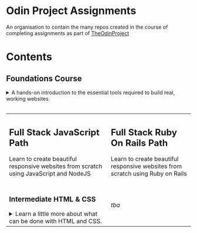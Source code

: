 # Odin Project Assignments

An organisation to contain the many repos created in the course of completing assignments as part of [TheOdinProject](https://www.theodinproject.com)

# Contents

<table>
<tr>
<h2>Foundations Course</h2>
<details><summary>A hands-on introduction to the essential tools required to build real, working websites</summary>
<ul>

<li>
<h3>HTML Foundations</h3>
<details><summary>The basics of HTML</summary>
<ul>
<li><a href="https://github.com/OdinProjectAssignmentsByPW80/html-foundations_project-recipes">Project: Recipes</a></li>
</ul>
</details>
</li>

<li>
<h3>CSS Foundations</h3>
<details><summary>The basics of CSS</summary>
<ul>
<li><a href="https://github.com/OdinProjectAssignmentsByPW80/css-foundations_intro-to-css">Intro To CSS</a></li>
<li><a href="https://github.com/OdinProjectAssignmentsByPW80/css-foundations_the-cascade">The Cascade</a></li>
<li><a href="https://github.com/OdinProjectAssignmentsByPW80/css-foundations_block-and-inline">Block And Inline</a></li>
</ul>
</details>
</li>

<li>
<h3>Flex</h3>
<details><summary>Learn to layout webpages with flex</summary>
<ul>
<li><a href="https://github.com/OdinProjectAssignmentsByPW80/flex_alignment">Alignment</a></li>
<li><a href="https://github.com/OdinProjectAssignmentsByPW80/flex_project-landing-page">Project: Landing Page</a></li>
</ul>
</details>
</li>

<li>
<h3>JavaScript</h3>
<details><summary>The fundamentals of JavaScript</summary>

<ul>
<li><a href="https://github.com/OdinProjectAssignmentsByPW80/javascript-basics_variables-and-operators">Variables And Operators</a></li>
<li><a href="https://github.com/OdinProjectAssignmentsByPW80/javascript-basics_data-types-and-conditionals">Data Types and Conditionals</a></li>
<li><a href="https://github.com/OdinProjectAssignmentsByPW80/javascript-basics_function-basics">Function Basics</a></li>
<li><a href="https://github.com/OdinProjectAssignmentsByPW80/javascript-basics_project-rps">Project: Rock, Paper, Scissors</a></li>
<li><a href="https://github.com/OdinProjectAssignmentsByPW80/javascript-basics_loops-and-arrays">Loops And Arrays</a></li>
<li><a href="https://github.com/OdinProjectAssignmentsByPW80/javascript-basics_project-etch-a-sketch">Project: Etch-A-Sketch</a></li>
<li><a href="https://github.com/OdinProjectAssignmentsByPW80/javascript-basics_object-basics">Object Basics</a></li>
<li><a href="https://github.com/OdinProjectAssignmentsByPW80/javascript-basics_project-calculator">Project: Calculator</a></li>
</ul>
</details>
</li>

</ul>
</details>
</tr>
</table>

<table>

<tr>
<td>
<h2>Full Stack JavaScript Path</h2>
<p>Learn to create beautiful responsive websites from scratch using JavaScript and NodeJS</p>
</td>
<td>
<h2>Full Stack Ruby On Rails Path</h2>
<p>Learn to create beautiful responsive websites from scratch using Ruby on Rails</p>
</td>
</tr>

<tr></tr>

<tr>
<td>

<h3>Intermediate HTML & CSS</h3>
<details><summary>Learn a little more about what can be done with HTML and CSS.</summary>

<ul>
<li><h3>Intermediate HTML Concepts</h3>
<details><summary>Digging a little deeper into HTML</summary>
<ul>
<li><a href="https://github.com/OdinProjectAssignmentsByPW80/intermediate-html-concepts_tables">Tables</a></li>
</ul>
</details></li>

<li><h3>Intermediate CSS Concepts</h3>
<details><summary>Digging a little deeper into CSS</summary>
<ul>
<li><em>coming soon</em></li>
<!-- <li><a href="https://github.com/OdinProjectAssignmentsByPW80/intermediate-html-concepts_tables">Tables</a></li> -->
</ul>
</details>
</details>
</td>

<td>
<p><em>tba</em></p>
</td>

</tr>
</table>

